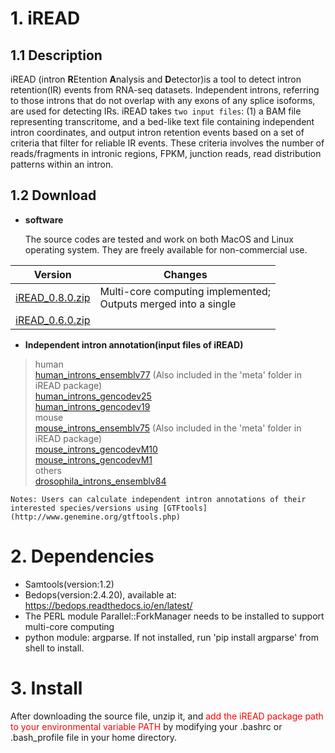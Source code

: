 # 1. iREAD
## 1.1 Description
iREAD (intron **R**Etention **A**nalysis and **D**etector)is a tool to detect intron retention(IR) events from RNA-seq datasets. Independent introns, referring to those introns that do not overlap with any exons of any splice isoforms, are used for detecting IRs. iREAD takes `two input files`: (1) a BAM file representing transcritome, and a bed-like text file containing independent intron coordinates, and output intron retention events based on a set of criteria that filter for reliable IR events. These criteria involves the number of reads/fragments in intronic regions, FPKM, junction reads, read distribution patterns within an intron.

## 1.2 Download

* **software**

    The source codes are tested and work on both MacOS and Linux operating system. They are freely available for non-commercial use.<br>

| **Version** | **Changes** |
| - | - |
| [iREAD_0.8.0.zip](http://www.genemine.org/codes/iREAD_0.8.0.zip) | Multi-core computing implemented; <br>Outputs merged into a single | file.
| [iREAD_0.6.0.zip](http://www.genemine.org/codes/iREAD_0.6.0.zip) |  |

* **Independent intron annotation(input files of iREAD)**

>human
<br>[human_introns_ensemblv77](http://www.genemine.org/introns/intron_annotation_human_ensemblv77.bed) (Also included in the 'meta' folder in iREAD package)<br>
[human_introns_gencodev25](http://www.genemine.org/introns/intron_annotation_human_gencodev25.bed)<br>
[human_introns_gencodev19](http://www.genemine.org/introns/intron_annotation_human_gencodev19.bed)<br>
>mouse
<br>[mouse_introns_ensemblv75](http://www.genemine.org/introns/intron_annotation_mouse_ensemblv75.bed) (Also included in the 'meta' folder in iREAD package)<br>
[mouse_introns_gencodevM10](http://www.genemine.org/introns/intron_annotation_mouse_gencodevM10.bed)<br>
[mouse_introns_gencodevM1](http://www.genemine.org/introns/intron_annotation_mouse_gencodevM1.bed)<br>
>others
<br>[drosophila_introns_ensemblv84](http://www.genemine.org/introns/intron_annotation_drosophila_ensemblv84.bed)<br>

`Notes: Users can calculate independent intron annotations of their interested species/versions using [GTFtools](http://www.genemine.org/gtftools.php)`
<br>

# 2. Dependencies
* Samtools(version:1.2)
* Bedops(version:2.4.20), available at: https://bedops.readthedocs.io/en/latest/
* The PERL module Parallel::ForkManager needs to be installed to support multi-core computing
* python module: argparse. If not installed, run 'pip install argparse' from shell to install.

# 3. Install
After downloading the source file, unzip it, and <font color=red>add the iREAD package path to your environmental variable PATH</font> by modifying your .bashrc or .bash_profile file in your home directory.
